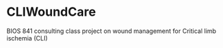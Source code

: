 # CLIWoundCare
BIOS 841 consulting class project on wound management for Critical limb ischemia (CLI)
